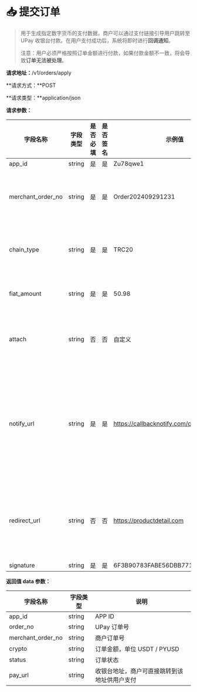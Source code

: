 # 📥 提交订单

> 用于生成指定数字货币的支付数据，商户可以通过支付链接引导用户跳转至 UPay 收银台付款。在用户支付成功后，系统将即时进行**回调通知**。
>
> 注意：用户必须严格按照订单金额进行付款，如果付款金额不一致，将会导致**订单无法被处理**。

**请求地址：**/v1/orders/apply

**请求方式：**POST

**请求类型：**application/json

**请求参数：**

| 字段名称        | 字段类型 | 是否必填 | 是否签名 | 示例值                              | 说明                                                                                |
| --------------- | -------- | -------- | -------- | ----------------------------------- | ----------------------------------------------------------------------------------- |
| app_id           | string   | 是       | 是       | Zu78qwe1                            | APP ID                                                                              |
| merchant_order_no | string   | 是       | 是       | Order202409291231                   | 商户端自主生成的订单号，在商户端要保证唯一性                                        |
| chain_type       | string   | 是       | 是       | TRC20                                  | 链路：波场(TRC20) 以太坊(ERC20) BEP20
| fiat_amount      | string   | 是       | 是       | 50.98                               | 法币金额，精确到小数点后 4 位                                                       |
| attach          | string   | 否       | 否       | 自定义                              | 用户自定义数据，在回调到 notifyUrl 的时候会原样返回                                 |
| notify_url       | string   | 是       | 是       | https://callbacknotify.com/callback | 接收异步通知的回调地址。必须为可直接访问的 URL，不能带参数、session 验证、csrf 验证 |
| redirect_url     | string   | 否       | 否       | https://productdetail.com           | 支付成功后，前端重定向地址。务必包含 http:// 或 https:// 开头                       |
| signature       | string   | 是       | 是       | 6F3B90783FABE56DBB771D03E0EAADD0    | 数据签名                                                                            |

**返回值 data 参数：**

| 字段名称        | 字段类型 | 说明                                         |
| --------------- | -------- | -------------------------------------------- |
| app_id           | string   | APP ID                                       |
| order_no         | string   | UPay 订单号                                  |
| merchant_order_no | string   | 商户订单号                                   |
| crypto          | string   | 订单金额，单位 USDT / PYUSD                  |
| status          | string   | 订单状态                                     |
| pay_url          | string   | 收银台地址，商户可直接跳转到该地址供用户支付 |

